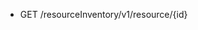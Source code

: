 <!--
    ATTENTION: This file was generated via gradle!
               Do NOT manually edit this file! Any such changes will be overwritten!
-->

* GET /resourceInventory/v1/resource/{id}
